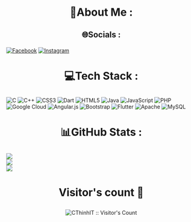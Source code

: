 

# <p align="center">💫About Me :</p>



## <p align="center">🌐Socials : </p>
[![Facebook](https://img.shields.io/badge/Facebook-%231877F2.svg?logo=Facebook&logoColor=white)](https://facebook.com/https://www.facebook.com/tc.thinh03/) [![Instagram](https://img.shields.io/badge/Instagram-%23E4405F.svg?logo=Instagram&logoColor=white)](https://instagram.com/https://www.instagram.com/congthinh_03/) 

# <p align="center">💻Tech Stack :</p>
![C](https://img.shields.io/badge/c-%2300599C.svg?style=flat&logo=c&logoColor=white) ![C++](https://img.shields.io/badge/c++-%2300599C.svg?style=flat&logo=c%2B%2B&logoColor=white) ![CSS3](https://img.shields.io/badge/css3-%231572B6.svg?style=flat&logo=css3&logoColor=white) ![Dart](https://img.shields.io/badge/dart-%230175C2.svg?style=flat&logo=dart&logoColor=white) ![HTML5](https://img.shields.io/badge/html5-%23E34F26.svg?style=flat&logo=html5&logoColor=white) ![Java](https://img.shields.io/badge/java-%23ED8B00.svg?style=flat&logo=java&logoColor=white) ![JavaScript](https://img.shields.io/badge/javascript-%23323330.svg?style=flat&logo=javascript&logoColor=%23F7DF1E) ![PHP](https://img.shields.io/badge/php-%23777BB4.svg?style=flat&logo=php&logoColor=white) ![Google Cloud](https://img.shields.io/badge/Google%20Cloud-%234285F4.svg?style=flat&logo=google-cloud&logoColor=white) ![Angular.js](https://img.shields.io/badge/angular.js-%23E23237.svg?style=flat&logo=angularjs&logoColor=white) ![Bootstrap](https://img.shields.io/badge/bootstrap-%23563D7C.svg?style=flat&logo=bootstrap&logoColor=white) ![Flutter](https://img.shields.io/badge/Flutter-%2302569B.svg?style=flat&logo=Flutter&logoColor=white) ![Apache](https://img.shields.io/badge/apache-%23D42029.svg?style=flat&logo=apache&logoColor=white) ![MySQL](https://img.shields.io/badge/mysql-%2300f.svg?style=flat&logo=mysql&logoColor=white)
# <p align="center">📊GitHub Stats :</p>
![](https://github-readme-stats.vercel.app/api?username=CThinhIT&theme=midnight-purple&hide_border=true&include_all_commits=false&count_private=true)<br/>
![](https://github-readme-streak-stats.herokuapp.com/?user=CThinhIT&theme=midnight-purple&hide_border=true)<br/>
![](https://github-readme-stats.vercel.app/api/top-langs/?username=CThinhIT&theme=midnight-purple&hide_border=true&include_all_commits=false&count_private=true&layout=compact)

# <p align="center">Visitor's count :eyes:</p>
<p align="center">
 <img src="https://profile-counter.glitch.me/{CThinhIT}/count.svg" alt="CThinhIT :: Visitor's Count" />
</p>

